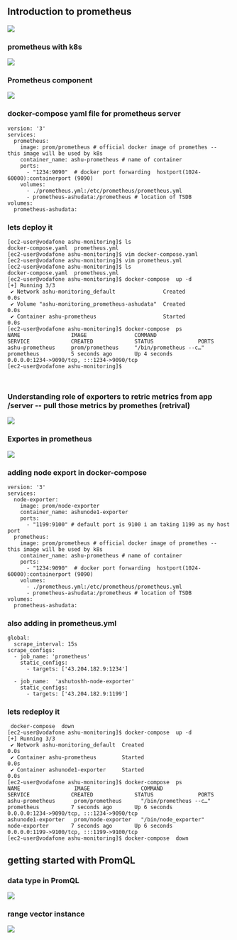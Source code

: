 ## Introduction to prometheus 

<img src="prm1.png">

### prometheus with k8s 

<img src="prom2.png">

### Prometheus component 

<img src="prom3.png">

### docker-compose yaml file for prometheus server

```
version: '3'
services:
  prometheus:
    image: prom/prometheus # official docker image of promethes -- this image will be used by k8s 
    container_name: ashu-prometheus # name of container 
    ports:
      - "1234:9090"  # docker port forwarding  hostport(1024-60000):containerport (9090)
    volumes:
      - ./prometheus.yml:/etc/prometheus/prometheus.yml
      - prometheus-ashudata:/prometheus # location of TSDB 
volumes:
  prometheus-ashudata:

```

### lets deploy it 

```
[ec2-user@vodafone ashu-monitoring]$ ls
docker-compose.yaml  prometheus.yml
[ec2-user@vodafone ashu-monitoring]$ vim docker-compose.yaml 
[ec2-user@vodafone ashu-monitoring]$ vim prometheus.yml 
[ec2-user@vodafone ashu-monitoring]$ ls
docker-compose.yaml  prometheus.yml
[ec2-user@vodafone ashu-monitoring]$ docker-compose  up -d 
[+] Running 3/3
 ✔ Network ashu-monitoring_default               Created                                                                   0.0s 
 ✔ Volume "ashu-monitoring_prometheus-ashudata"  Created                                                                   0.0s 
 ✔ Container ashu-prometheus                     Started                                                                   0.0s 
[ec2-user@vodafone ashu-monitoring]$ docker-compose  ps
NAME                IMAGE               COMMAND                  SERVICE             CREATED             STATUS              PORTS
ashu-prometheus     prom/prometheus     "/bin/prometheus --c…"   prometheus          5 seconds ago       Up 4 seconds        0.0.0.0:1234->9090/tcp, :::1234->9090/tcp
[ec2-user@vodafone ashu-monitoring]$ 



```

### Understanding role of exporters to retric metrics from app /server -- pull those metrics by promethes (retrival)

<img src="exp.png">

### Exportes in prometheus

<img src="exp2.png">

### adding node export in docker-compose 

```
version: '3'
services:
  node-exporter:
    image: prom/node-exporter
    container_name: ashunode1-exporter
    ports:
      - "1199:9100" # default port is 9100 i am taking 1199 as my host port 
  prometheus:
    image: prom/prometheus # official docker image of promethes -- this image will be used by k8s 
    container_name: ashu-prometheus # name of container 
    ports:
      - "1234:9090"  # docker port forwarding  hostport(1024-60000):containerport (9090)
    volumes:
      - ./prometheus.yml:/etc/prometheus/prometheus.yml
      - prometheus-ashudata:/prometheus # location of TSDB 
volumes:
  prometheus-ashudata:

```

### also adding in prometheus.yml

```
global:
  scrape_interval: 15s
scrape_configs:
  - job_name: 'prometheus'
    static_configs:
      - targets: ['43.204.182.9:1234']

  - job_name:  'ashutoshh-node-exporter'
    static_configs:
      - targets: ['43.204.182.9:1199']

```

### lets redeploy it 

```
 docker-compose  down
[ec2-user@vodafone ashu-monitoring]$ docker-compose  up -d
[+] Running 3/3
 ✔ Network ashu-monitoring_default  Created                                                                                                                  0.0s 
 ✔ Container ashu-prometheus        Started                                                                                                                  0.0s 
 ✔ Container ashunode1-exporter     Started                                                                                                                  0.0s 
[ec2-user@vodafone ashu-monitoring]$ docker-compose  ps
NAME                 IMAGE                COMMAND                  SERVICE             CREATED             STATUS              PORTS
ashu-prometheus      prom/prometheus      "/bin/prometheus --c…"   prometheus          7 seconds ago       Up 6 seconds        0.0.0.0:1234->9090/tcp, :::1234->9090/tcp
ashunode1-exporter   prom/node-exporter   "/bin/node_exporter"     node-exporter       7 seconds ago       Up 6 seconds        0.0.0.0:1199->9100/tcp, :::1199->9100/tcp
[ec2-user@vodafone ashu-monitoring]$ docker-compose  down 
```


## getting started with PromQL 

### data type in PromQL 

<img src="type1.png">

### range vector instance

<img src="type2.png">

